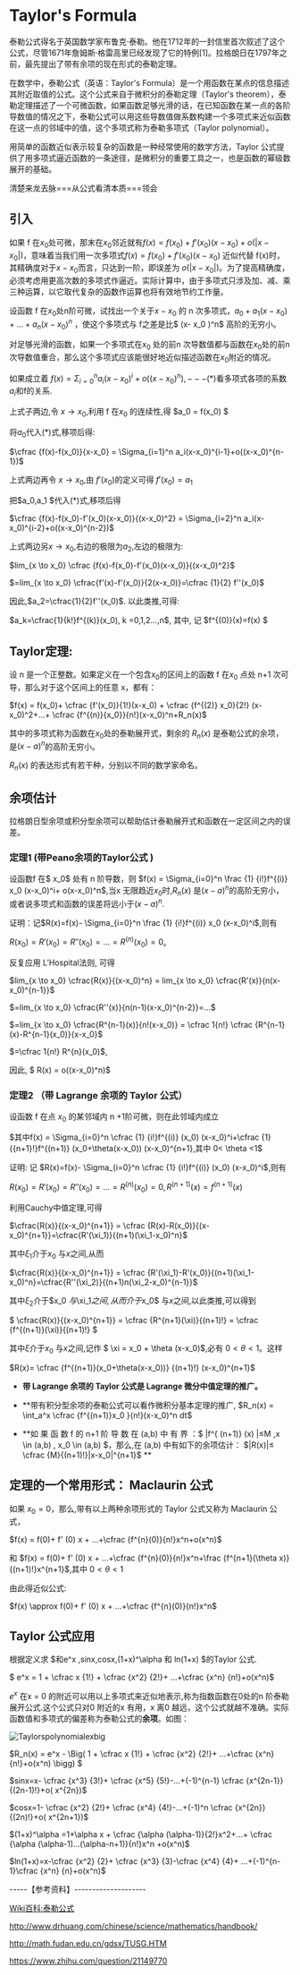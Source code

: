 # Taylor's Formula 

泰勒公式得名于英国数学家布鲁克·泰勒。他在1712年的一封信里首次叙述了这个公式，尽管1671年詹姆斯·格雷高里已经发现了它的特例[1]。拉格朗日在1797年之前，最先提出了带有余项的现在形式的泰勒定理。

在数学中，泰勒公式（英语：Taylor's Formula）是一个用函数在某点的信息描述其附近取值的公式。这个公式来自于微积分的泰勒定理（Taylor's theorem），泰勒定理描述了一个可微函数，如果函数足够光滑的话，在已知函数在某一点的各阶导数值的情况之下，泰勒公式可以用这些导数值做系数构建一个多项式来近似函数在这一点的邻域中的值，这个多项式称为泰勒多项式（Taylor polynomial）。

用简单的函数近似表示较复杂的函数是一种经常使用的数学方法，Taylor 公式提供了用多项式逼近函数的一条途径，是微积分的重要工具之一，也是函数的幂级数展开的基础。

清楚来龙去脉===从公式看清本质===领会 

## 引入

如果 f 在$x_0$处可微，那末在$x_0$邻近就有$f(x)=f(x_0)+f'(x_0)(x-x_0)+o(|x- x_0|)$，意味着当我们用一次多项式$f(x)=f(x_0)+f'(x_0)(x-x_0)$ 近似代替 f(x)时，其精确度对于$x-x_0$而言，只达到一阶，即误差为 $o(|x- x_0 |)$。为了提高精确度，必须考虑用更高次数的多项式作逼近。实际计算中，由于多项式只涉及加、减、乘三种运算，以它取代复杂的函数作运算也将有效地节约工作量。 

设函数 f 在$x_0$处n阶可微，试找出一个关于$x-x_0$  的 n 次多项式，$a_0+ a_1(x- x_0 )+...+ a_n (x- x_0 )^n$ ，使这个多项式与 f之差是比$ (x- x_0 )^n$ 高阶的无穷小。

对足够光滑的函数，如果一个多项式在$x_0$ 处的前n 次导数值都与函数在$x_0$处的前n 次导数值重合，那么这个多项式应该能很好地近似描述函数在$x_0$附近的情况。

如果成立着 $f(x)=\Sigma_{i=0}^n a_i(x-x_0)^i+o((x-x_0)^n), ---(*)$看多项式各项的系数$a_i$和f的关系.

上式子两边,令 $x \to x_0$,利用 f 在$x_0$ 的连续性,得 $a_0 = f(x_0) $

将$a_0$代入(*)式,移项后得:

$\cfrac {f(x)-f(x_0)}{x-x_0} = \Sigma_{i=1}^n a_i(x-x_0)^{i-1}+o((x-x_0)^{n-1})$

上式两边再令 $x \to x_0$,由 $f'(x_0)$的定义可得 $f'(x_0) = a_1$

把$a_0,a_1 $代入(*)式,移项后得

$\cfrac {f(x)-f(x_0)-f'(x_0)(x-x_0)}{(x-x_0)^2} = \Sigma_{i=2}^n a_i(x-x_0)^{i-2}+o((x-x_0)^{n-2})$

上式两边另$x \to x_0$,右边的极限为$a_2$,左边的极限为:

$lim_{x \to x_0} \cfrac {f(x)-f(x_0)-f'(x_0)(x-x_0)}{(x-x_0)^2}$

$=lim_{x \to x_0} \cfrac{f'(x)-f'(x_0)}{2(x-x_0)}=\cfrac {1}{2} f''(x_0)$

因此,$a_2=\cfrac{1}{2}f''(x_0)$. 以此类推,可得:

$a_k=\cfrac{1}{k!}f^{(k)}(x_0), k =0,1,2...,n$, 其中, 记 $f^{(0)}(x)=f(x) $


## Taylor定理:

设 n 是一个正整数。如果定义在一个包含$x_0$的区间上的函数 f 在$x_0$ 点处 n+1 次可导，那么对于这个区间上的任意 x，都有：

$f(x) = f(x_0)+ \cfrac {f'(x_0)}{1!}(x-x_0) + \cfrac {f^{(2)} x_0}{2!} (x-x_0)^2+...+ \cfrac {f^{(n)}{x_0}}{n!}(x-x_0)^n+R_n(x)$

其中的多项式称为函数在$x_0$处的泰勒展开式，剩余的 $R_{n}(x)$ 是泰勒公式的余项，是$(x-a)^{n}$的高阶无穷小。

$R_{n}(x)$ 的表达形式有若干种，分别以不同的数学家命名。

## 余项估计
拉格朗日型余项或积分型余项可以帮助估计泰勒展开式和函数在一定区间之内的误差。

### **定理1 (带Peano余项的Taylor公式 )**

设函数f 在$ x_0$ 处有 n 阶导数，则 $f(x) = \Sigma_{i=0}^n \frac {1} {i!}f^{(i)} x_0 (x-x_0)^i+ o(x-x_0)^n$,当x 无限趋近$x_0$时,$R_{n}(x)$ 是$(x-a)^{n}$的高阶无穷小，或者说多项式和函数的误差将远小于$(x-a)^{n}$.

证明：记$R(x)=f(x)- \Sigma_{i=0}^n \frac {1} {i!}f^{(i)} x_0 (x-x_0)^i$,则有 

$R(x_0)=R'(x_0)=R''(x_0)=...=R^{(n)}(x_0)=0$。

反复应用 L’Hospital法则, 可得

$lim_{x \to x_0} \cfrac{R(x)}{(x-x_0)^n} = lim_{x \to x_0} \cfrac{R'(x)}{n(x-x_0)^{n-1}}$

$=lim_{x \to x_0} \cfrac{R''(x)}{n(n-1)(x-x_0)^{n-2}}=...$

$=lim_{x \to x_0} \cfrac{R^{n-1}(x)}{n!(x-x_0)} = \cfrac 1{n!} \cfrac {R^{n-1}(x)-R^{n-1}(x_0)}{x-x_0}$

$=\cfrac 1{n!}  R^{n}(x_0)$,

因此, $ R(x) = o((x-x_0)^n)$

### **定理2  （带 Lagrange 余项的 Taylor 公式）**

 设函数 f 在点 $x_0$ 的某邻域内 n +1阶可微，则在此邻域内成立 

$其中f(x) = \Sigma_{i=0}^n \cfrac {1} {i!}f^{(i)} (x_0) (x-x_0)^i+\cfrac {1} {{n+1}!}f^{(n+1)} (x_0+\theta(x-x_0)) (x-x_0)^{n+1},其中 0< \theta <1$

证明: 记 $R(x)=f(x)- \Sigma_{i=0}^n \cfrac {1} {i!}f^{(i)} (x_0) (x-x_0)^i$,则有

$R(x_0)=R'(x_0)=R''(x_0)=...=R^{(n)}(x_0)=0, R^{(n+1)}(x)= f^{(n+1)}(x)$

利用Cauchy中值定理,可得

$\cfrac{R(x)}{(x-x_0)^{n+1}} = \cfrac {R(x)-R(x_0)}{(x-x_0)^{n+1}}=\cfrac{R'(\xi_1)}{(n+1)(\xi_1-x_0)^n}$

其中$\xi_1$介于$x_0$ 与$x$之间,从而

$\cfrac{R(x)}{(x-x_0)^{n+1}} = \cfrac {R'(\xi_1)-R'(x_0)}{(n+1)(\xi_1-x_0)^n}=\cfrac{R''(\xi_2)}{(n+1)n(\xi_2-x_0)^{n-1}}$

其中$\xi_2$介于$x_0 $与$\xi_1$之间,从而介于$x_0$ 与$x$之间,以此类推,可以得到

$ \cfrac{R(x)}{(x-x_0)^{n+1}} = \cfrac {R^{n+1}(\xi)}{(n+1)!} = \cfrac {f^{(n+1)}(\xi)}{(n+1)!} $

其中$\xi$介于$x_0$ 与$x$之间,记作 $ \xi = x_0 + \theta (x-x_0)$,必有 $0<\theta<1$。这样

 $R(x)= \cfrac {f^{(n+1)}(x_0+\theta(x-x_0))} {(n+1)!} (x-x_0)^{n+1}$

- **带 Lagrange 余项的 Taylor 公式是 Lagrange 微分中值定理的推广。** 

- **带有积分型余项的泰勒公式可以看作微积分基本定理的推广, $R_n(x) = \int_a^x \cfrac {f^{(n+1)}x_0 }{n!}(x-x_0)^n dt$

- **如 果 函 数 f 的 n+1 阶 导 数 在 (a,b) 中 有 界 ：$ |f^{ (n+1)} (x) |≤M ,x \in (a,b) , x_0 \in (a,b) $，那么,在 (a,b) 中有如下的余项估计： 
$|R(x)|≤ \cfrac {M}{(n+1)!}|x-x_0|^{n+1}$ **

## 定理的一个常用形式： Maclaurin 公式 

如果 $x_0 = 0$，那么,带有以上两种余项形式的 Taylor 公式又称为 Maclaurin 公式， 

$f(x) = f(0)+ f' (0) x + ...+\cfrac {f^{n}(0)}{n!}x^n+o(x^n)$

和 $f(x) = f(0)+ f' (0) x + ...+\cfrac {f^{n}(0)}{n!}x^n+\frac {f^{n+1}(\theta x)}{(n+1)!}x^{n+1}$,其中 $0<\theta<1$

由此得近似公式:

 $f(x) \approx f(0)+ f' (0) x + ...+\cfrac {f^{n}(0)}{n!}x^n$

## Taylor 公式应用

根据定义求 $和e^x ,sinx,cosx,(1+x)^\alpha 和 ln(1+x) $的Taylor 公式.

$ e^x = 1 + \cfrac x {1!} + \cfrac {x^2} {2!}+ ...+\cfrac {x^n} {n!}+o(x^n)$ 

$e^x$ 在x = 0 的附近可以用以上多项式来近似地表示,称为指数函数在0处的n 阶泰勒展开公式.这个公式只对0 附近的x 有用，x 离0 越远，这个公式就越不准确。实际函数值和多项式的偏差称为泰勒公式的**余项**。如图：

![Taylorspolynomialexbig](https://github.com/appletrue/NoteML/blob/master/PICs/Taylorspolynomialexbig.png)

$R_n(x) = e^x - \Big( 1 + \cfrac x {1!} + \cfrac {x^2} {2!}+ ...+\cfrac {x^n} {n!}+o(x^n) \bigg) $ 

$sinx=x- \cfrac {x^3} {3!}+ \cfrac {x^5} {5!}-...+(-1)^{n-1}  \cfrac {x^{2n-1}} {(2n-1)!}+o( x^{2n})$

$cosx=1- \cfrac {x^2} {2!}+ \cfrac {x^4} {4!}-...+(-1)^n  \cfrac {x^{2n}} {(2n)!}+o( x^{2n+1})$

$(1+x)^\alpha =1+\alpha x + \cfrac {\alpha (\alpha-1)}{2!}x^2+...+ \cfrac {\alpha (\alpha-1)...(\alpha-n+1)}{n!}x^n +o(x^n)$

$ln(1+x)=x-\cfrac {x^2} {2}+ \cfrac {x^3} {3}-\cfrac {x^4} {4}+ ...+(-1)^{n-1}\cfrac {x^n} {n}+o(x^n)$

-----【参考资料】--------------------

[Wiki百科:泰勒公式](https://zh.wikipedia.org/wiki/%E6%B3%B0%E5%8B%92%E5%85%AC%E5%BC%8F)

http://www.drhuang.com/chinese/science/mathematics/handbook/

http://math.fudan.edu.cn/gdsx/TUSG.HTM

https://www.zhihu.com/question/21149770
